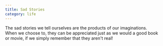 ```yaml
---
title: Sad Stories
category: life
---
```


The sad stories we tell ourselves
are the products of our imaginations.
When we choose to, they can be appreciated
just as we would a good book or movie,
if we simply remember that they aren't real!
